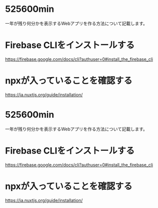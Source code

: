  # 525600min 
 
 一年が残り何分かを表示するWebアプリを作る方法について記載します。

 # Firebase CLIをインストールする

 https://firebase.google.com/docs/cli?authuser=0#install_the_firebase_cli

 # npxが入っていることを確認する

 https://ja.nuxtjs.org/guide/installation/

 # 525600min 
 
 一年が残り何分かを表示するWebアプリを作る方法について記載します。

 # Firebase CLIをインストールする

 https://firebase.google.com/docs/cli?authuser=0#install_the_firebase_cli

 # npxが入っていることを確認する

 https://ja.nuxtjs.org/guide/installation/

 #  